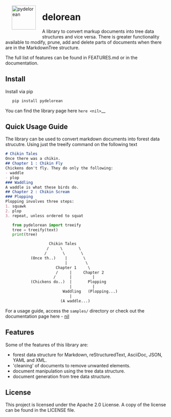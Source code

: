 <img style="float: left; padding:20px" src="media/image.svg" alt="pydelorean" width="75"/>

# delorean

A library to convert markup documents into tree data structures and
vice versa. There is greater functionality available to modify, prune,
add and delete parts of documents when there are in the MarkdownTree
structure.

The full list of features can be found in FEATURES.md or in the documentation.

## Install

Install via pip

```bash
   pip install pydelorean
```

You can find the library page here `here <nil>`__

## Quick Usage Guide

The library can be used to convert markdown documents into forest data strucutre. Using just the treeify command on the following text

```markdown
# Chikin Tales
Once there was a chikin.
## Chapter 1 : Chikin Fly
Chickens don't fly. They do only the following:
- waddle
- plop 
### Waddling
A waddle is what these birds do.
## Chapter 2 : Chikin Scream
### Plopping
Plopping involves three steps:
1. squawk
2. plop
3. repeat, unless ordered to squat
```

```python
   from pydelorean import treeify
   tree = treeify(text)
   print(tree)
```

```txt
                   Chikin Tales
                  /     \       \
                 /       \       \
           (Once th..)    |       \
                          |        \
                      Chapter 1     \
                      /     |     Chapter 2
                     /      |         |
           (Chickens do..)  |       Plopping
                            |         |
                         Waddling   (Plopping...)
                            |
                        (A waddle...)
```

For a usage guide, access the `samples/` directory or check out the
documentation page here - [nil](nil)

## Features

Some of the features of this library are:

- forest data structure for Markdown, reStructuredText, AsciiDoc, JSON, YAML and XML.
- 'cleaning' of documents to remove unwanted elements.
- document manipulation using the tree data structure.
- document generation from tree data structure.

## License

This project is licensed under the Apache 2.0 License. A copy of the license can be found in the LICENSE file.
